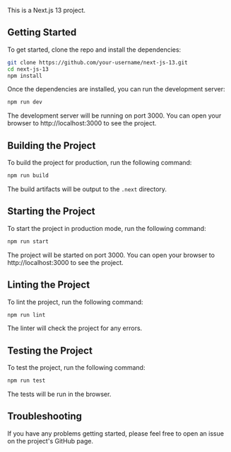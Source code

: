 This is a Next.js 13 project.

## Getting Started

To get started, clone the repo and install the dependencies:

```bash
git clone https://github.com/your-username/next-js-13.git
cd next-js-13
npm install
```

Once the dependencies are installed, you can run the development server:

```bash
npm run dev
```

The development server will be running on port 3000. You can open your browser to http://localhost:3000 to see the project.

## Building the Project

To build the project for production, run the following command:

```bash
npm run build
```

The build artifacts will be output to the `.next` directory.

## Starting the Project

To start the project in production mode, run the following command:

```bash
npm run start
```

The project will be started on port 3000. You can open your browser to http://localhost:3000 to see the project.

## Linting the Project

To lint the project, run the following command:

```bash
npm run lint
```

The linter will check the project for any errors.

## Testing the Project

To test the project, run the following command:

```bash
npm run test
```

The tests will be run in the browser.

## Troubleshooting

If you have any problems getting started, please feel free to open an issue on the project's GitHub page.